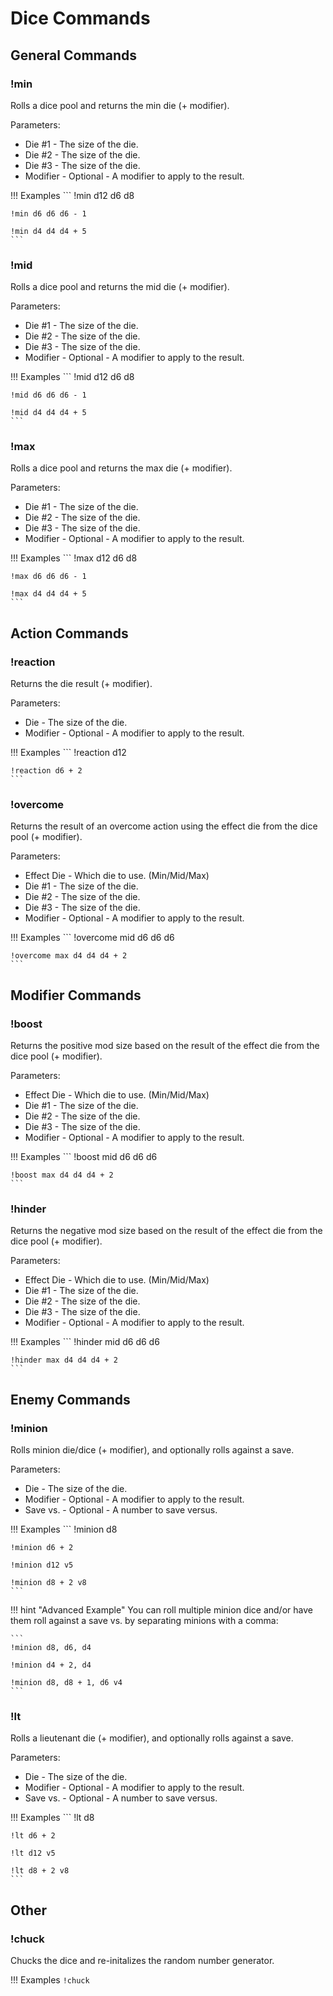 # Dice Commands

## General Commands

### !min
Rolls a dice pool and returns the min die (+ modifier).

Parameters:

- Die #1 - The size of the die.
- Die #2 - The size of the die.
- Die #3 - The size of the die.
- Modifier - Optional - A modifier to apply to the result.

!!! Examples
    ```
    !min d12 d6 d8

    !min d6 d6 d6 - 1

    !min d4 d4 d4 + 5
    ```

### !mid
Rolls a dice pool and returns the mid die (+ modifier).

Parameters:

- Die #1 - The size of the die.
- Die #2 - The size of the die.
- Die #3 - The size of the die.
- Modifier - Optional - A modifier to apply to the result.

!!! Examples
    ```
    !mid d12 d6 d8

    !mid d6 d6 d6 - 1

    !mid d4 d4 d4 + 5
    ```

### !max
Rolls a dice pool and returns the max die (+ modifier).

Parameters:

- Die #1 - The size of the die.
- Die #2 - The size of the die.
- Die #3 - The size of the die.
- Modifier - Optional - A modifier to apply to the result.

!!! Examples
    ```
    !max d12 d6 d8

    !max d6 d6 d6 - 1

    !max d4 d4 d4 + 5
    ```

## Action Commands

### !reaction
Returns the die result (+ modifier).

Parameters:

- Die - The size of the die.
- Modifier - Optional - A modifier to apply to the result.

!!! Examples
    ```
    !reaction d12

    !reaction d6 + 2
    ```

### !overcome
Returns the result of an overcome action using the effect die from the dice pool (+ modifier).

Parameters:

- Effect Die - Which die to use. (Min/Mid/Max)
- Die #1 - The size of the die.
- Die #2 - The size of the die.
- Die #3 - The size of the die.
- Modifier - Optional - A modifier to apply to the result.

!!! Examples
    ```
    !overcome mid d6 d6 d6

    !overcome max d4 d4 d4 + 2
    ```

## Modifier Commands

### !boost
Returns the positive mod size based on the result of the effect die from the dice pool (+ modifier).

Parameters:

- Effect Die - Which die to use. (Min/Mid/Max)
- Die #1 - The size of the die.
- Die #2 - The size of the die.
- Die #3 - The size of the die.
- Modifier - Optional - A modifier to apply to the result.

!!! Examples
    ```
    !boost mid d6 d6 d6

    !boost max d4 d4 d4 + 2
    ```

### !hinder
Returns the negative mod size based on the result of the effect die from the dice pool (+ modifier).

Parameters:

- Effect Die - Which die to use. (Min/Mid/Max)
- Die #1 - The size of the die.
- Die #2 - The size of the die.
- Die #3 - The size of the die.
- Modifier - Optional - A modifier to apply to the result.

!!! Examples
    ```
    !hinder mid d6 d6 d6

    !hinder max d4 d4 d4 + 2
    ```

## Enemy Commands

### !minion
Rolls minion die/dice (+ modifier), and optionally rolls against a save.

Parameters:

- Die - The size of the die.
- Modifier - Optional - A modifier to apply to the result.
- Save vs. - Optional - A number to save versus.

!!! Examples
    ```
    !minion d8

    !minion d6 + 2

    !minion d12 v5

    !minion d8 + 2 v8
    ```

!!! hint "Advanced Example"
    You can roll multiple minion dice and/or have them roll against a save vs. by separating minions with a comma:

    ```
    !minion d8, d6, d4

    !minion d4 + 2, d4

    !minion d8, d8 + 1, d6 v4
    ```

### !lt
Rolls a lieutenant die (+ modifier), and optionally rolls against a save.

Parameters:

- Die - The size of the die.
- Modifier - Optional - A modifier to apply to the result.
- Save vs. - Optional - A number to save versus.

!!! Examples
    ```
    !lt d8

    !lt d6 + 2

    !lt d12 v5

    !lt d8 + 2 v8
    ```

## Other

### !chuck

Chucks the dice and re-initalizes the random number generator.

!!! Examples
    ```
    !chuck
    ```